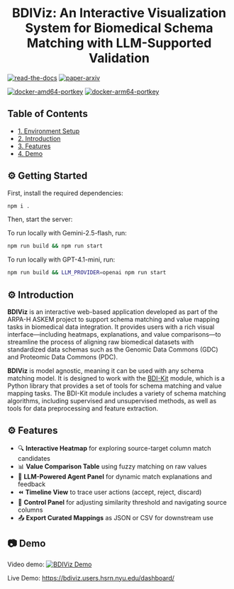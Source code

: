 <h1 align="center">BDIViz: An Interactive Visualization System for Biomedical Schema Matching with LLM-Supported Validation</h2>

[![read-the-docs](https://img.shields.io/badge/User_Manual-Read_the_Docs-blue?style=for-the-badge&logo=read-the-docs)](https://vida-nyu.github.io/bdi-viz-manual/) [![paper-arxiv](https://img.shields.io/badge/Paper-IEEE_VIS_2025-brown?style=for-the-badge&logo=arxiv)](https://arxiv.org/abs/2507.16117)

[![docker-amd64-portkey](https://img.shields.io/badge/docker-amd64_gemini-lightblue?style=for-the-badge&logo=docker)](https://hub.docker.com/layers/edenwu/bdi-viz-react/amd64/images/sha256-be8167ca3bb406e0d704a9805cb990e5cde04fd929ac23c51e13e5aed6c6d901) [![docker-arm64-portkey](https://img.shields.io/badge/docker-arm64_gemini-lightblue?style=for-the-badge&logo=docker)](https://hub.docker.com/layers/edenwu/bdi-viz-react/arm64/images/sha256-dfedf5a2c525182c65e3b30b31c0fe2e986a98cb9b17d1c9c876479bfee39800)
  
</div>


## Table of Contents

* [1. Environment Setup](#gear-getting-started)
* [2. Introduction](#gear-introduction)
* [3. Features](#gear-features)
* [4. Demo](#camera-demo)


## :gear: Getting Started

First, install the required dependencies:

```bash
npm i .
```


Then, start the server:

To run locally with Gemini-2.5-flash, run:
```bash
npm run build && npm run start
```

To run locally with GPT-4.1-mini, run:
```bash
npm run build && LLM_PROVIDER=openai npm run start
```


## :gear: Introduction

**BDIViz** is an interactive web-based application developed as part of the ARPA-H ASKEM project to support schema matching and value mapping tasks in biomedical data integration. It provides users with a rich visual interface—including heatmaps, explanations, and value comparisons—to streamline the process of aligning raw biomedical datasets with standardized data schemas such as the Genomic Data Commons (GDC) and Proteomic Data Commons (PDC).

**BDIViz** is model agnostic, meaning it can be used with any schema matching model. It is designed to work with the [BDI-Kit](https://github.com/VIDA-NYU/bdi-kit) module, which is a Python library that provides a set of tools for schema matching and value mapping tasks. The BDI-Kit module includes a variety of schema matching algorithms, including supervised and unsupervised methods, as well as tools for data preprocessing and feature extraction. 

## :gear: Features

- 🔍 **Interactive Heatmap** for exploring source-target column match candidates
- 📊 **Value Comparison Table** using fuzzy matching on raw values
- 🤖 **LLM-Powered Agent Panel** for dynamic match explanations and feedback
- ⏪ **Timeline View** to trace user actions (accept, reject, discard)
- 🎯 **Control Panel** for adjusting similarity threshold and navigating source columns
- 📤 **Export Curated Mappings** as JSON or CSV for downstream use

## :camera: Demo
Video demo: 
[![BDIViz Demo](https://img.youtube.com/vi/1eAbDicO0oXIbbVg56m3H8xdNDDsBGBLI/0.jpg)](https://drive.google.com/file/d/1RY3XjRmLIkBNjcZWkUZhG3vA-ZvPc6Ug/view?usp=drive_link)
<!-- [BDIViz Demo](https://drive.google.com/file/d/1eAbDicO0oXIbbVg56m3H8xdNDDsBGBLI/view?usp=drive_link) -->

Live Demo:
https://bdiviz.users.hsrn.nyu.edu/dashboard/


<!-- ## :gear: Sequence Diagram
```mermaid

sequenceDiagram
    actor U as User
    box Lightyellow BDI-Viz
    participant B as React App
    participant S as Flask Server
    end

    U->>B: Input Source/Target csv
    B->>S: Request Schema Matching
    Note right of S: Default Model
    S->>B: Response Matching Candidates

    U->>B: Accept/Reject/Refine Matches
    B->>S: [Agent] Digest User Actions
    S->>B: [Agent] Possible Reasons
    Note left of B: Reason 1: Exact Match <br>Reason 2: Value Similarity <br>Reason 3: Prefix/Suffix Match <br>Reason 4: Synonym Match <br>Reason 5: etc.
    B->>U: What do you think is the best reason for this action?
    U->>B: Select Reason 3
    B->>S: [Agent] Update Model/Dataset
    Note right of S: FT Model 3
    S->>B: Response Matching Candidates
``` -->